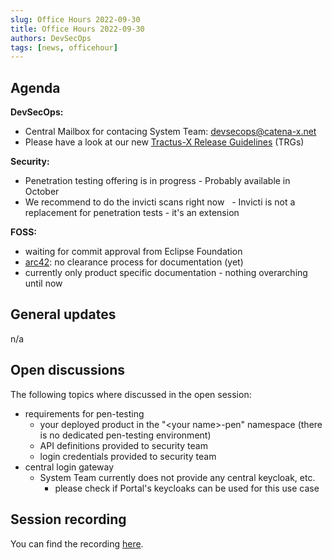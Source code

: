 ```yaml
---
slug: Office Hours 2022-09-30
title: Office Hours 2022-09-30
authors: DevSecOps
tags: [news, officehour]
---
```


## Agenda

__DevSecOps:__

- Central Mailbox for contacing System Team: devsecops@catena-x.net
- Please have a look at our new [Tractus-X Release Guidelines](https://catenax-ng.github.io/docs/trg/trg-0) (TRGs)

__Security:__

- Penetration testing offering is in progress - Probably available in October
- We recommend to do the invicti scans right now
  - Invicti is not a replacement for penetration tests - it's an extension

__FOSS:__

- waiting for commit approval from Eclipse Foundation
- [arc42](https://arc42.org/overview): no clearance process for documentation (yet)
- currently only product specific documentation - nothing overarching until now

## General updates

n/a

## Open discussions

The following topics where discussed in the open session:

- requirements for pen-testing
  - your deployed product in the "&lt;your name&gt;-pen" namespace (there is no dedicated pen-testing environment)
  - API definitions provided to security team
  - login credentials provided to security team
- central login gateway
  - System Team currently does not provide any central keycloak, etc.
    - please check if Portal's keycloaks can be used for this use case

## Session recording

You can find the recording [here](https://bcgcatenax.sharepoint.com/:v:/r/sites/CommunitiesofPractises/Shared%20Documents/CX-CoP%20DevSecOps/Office_Hours_Regular_Recordings/20220930_DevSecOps%20Business%20Hours-Recording.mp4?csf=1&web=1&e=4C7Fvd).
